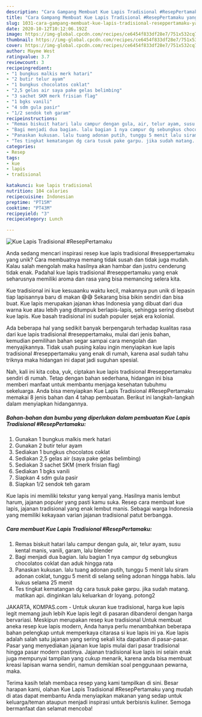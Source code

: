 ```yaml
---
description: "Cara Gampang Membuat Kue Lapis Tradisional #ResepPertamaku yang Enak"
title: "Cara Gampang Membuat Kue Lapis Tradisional #ResepPertamaku yang Enak"
slug: 1031-cara-gampang-membuat-kue-lapis-tradisional-reseppertamaku-yang-enak
date: 2020-10-12T10:12:06.192Z
image: https://img-global.cpcdn.com/recipes/ce6454f833df28e7/751x532cq70/kue-lapis-tradisional-reseppertamaku-foto-resep-utama.jpg
thumbnail: https://img-global.cpcdn.com/recipes/ce6454f833df28e7/751x532cq70/kue-lapis-tradisional-reseppertamaku-foto-resep-utama.jpg
cover: https://img-global.cpcdn.com/recipes/ce6454f833df28e7/751x532cq70/kue-lapis-tradisional-reseppertamaku-foto-resep-utama.jpg
author: Mayme West
ratingvalue: 3.7
reviewcount: 3
recipeingredient:
- "1 bungkus malkis merk hatari"
- "2 butir telur ayam"
- "1 bungkus chocolatos coklat"
- "2,5 gelas air saya pake gelas belimbing"
- "3 sachet SKM merk frisian flag"
- "1 bgks vanili"
- "4 sdm gula pasir"
- "1/2 sendok teh garam"
recipeinstructions:
- "Remas biskuit hatari lalu campur dengan gula, air, telur ayam, susu kental manis, vanili, garam, lalu blender"
- "Bagi menjadi dua bagian. lalu bagian 1 nya campur dg sebungkus chocolatos coklat dan aduk hingga rata"
- "Panaskan kukusan. lalu tuang adonan putih, tunggu 5 menit lalu siram adonan coklat, tunggu 5 menit di selang seling adonan hingga habis. lalu kukus selama 25 menit"
- "Tes tingkat kematangan dg cara tusuk pake garpu. jika sudah matang. matikan api. dinginkan lalu keluarkan dr loyang. potong2"
categories:
- Resep
tags:
- kue
- lapis
- tradisional

katakunci: kue lapis tradisional 
nutrition: 104 calories
recipecuisine: Indonesian
preptime: "PT15M"
cooktime: "PT43M"
recipeyield: "3"
recipecategory: Lunch

---
```



![Kue Lapis Tradisional #ResepPertamaku](https://img-global.cpcdn.com/recipes/ce6454f833df28e7/751x532cq70/kue-lapis-tradisional-reseppertamaku-foto-resep-utama.jpg)

Anda sedang mencari inspirasi resep kue lapis tradisional #reseppertamaku yang unik? Cara membuatnya memang tidak susah dan tidak juga mudah. Kalau salah mengolah maka hasilnya akan hambar dan justru cenderung tidak enak. Padahal kue lapis tradisional #reseppertamaku yang enak seharusnya memiliki aroma dan rasa yang bisa memancing selera kita.

Kue tradisional ini kue kesuaanku waktu kecil, makannya pun unik di lepasin tiap lapisannya baru di makan 😅😅 Sekarang bisa bikin sendiri dan bisa buat. Kue lapis merupakan jajanan khas Indonesia yang dibuat dari dua warna kue atau lebih yang ditumpuk berlapis-lapis, sehingga sering disebut kue lapis. Kue basah tradisional ini sudah populer sejak era kolonial.

Ada beberapa hal yang sedikit banyak berpengaruh terhadap kualitas rasa dari kue lapis tradisional #reseppertamaku, mulai dari jenis bahan, kemudian pemilihan bahan segar sampai cara mengolah dan menyajikannya. Tidak usah pusing kalau ingin menyiapkan kue lapis tradisional #reseppertamaku yang enak di rumah, karena asal sudah tahu triknya maka hidangan ini dapat jadi suguhan spesial.


Nah, kali ini kita coba, yuk, ciptakan kue lapis tradisional #reseppertamaku sendiri di rumah. Tetap dengan bahan sederhana, hidangan ini bisa memberi manfaat untuk membantu menjaga kesehatan tubuhmu sekeluarga. Anda bisa menyiapkan Kue Lapis Tradisional #ResepPertamaku memakai 8 jenis bahan dan 4 tahap pembuatan. Berikut ini langkah-langkah dalam menyiapkan hidangannya.

<!--inarticleads1-->

##### Bahan-bahan dan bumbu yang diperlukan dalam pembuatan Kue Lapis Tradisional #ResepPertamaku:

1. Gunakan 1 bungkus malkis merk hatari
1. Gunakan 2 butir telur ayam
1. Sediakan 1 bungkus chocolatos coklat
1. Sediakan 2,5 gelas air (saya pake gelas belimbing)
1. Sediakan 3 sachet SKM (merk frisian flag)
1. Sediakan 1 bgks vanili
1. Siapkan 4 sdm gula pasir
1. Siapkan 1/2 sendok teh garam


Kue lapis ini memiliki tekstur yang kenyal yang. Hasilnya manis lembut harum, jajanan populer yang pasti kamu suka. Resep cara membuat kue lapis, jajanan tradisional yang enak lembut manis. Sebagai warga Indonesia yang memiliki kekayaan varian jajanan tradisional patut berbangga. 

<!--inarticleads2-->

##### Cara membuat Kue Lapis Tradisional #ResepPertamaku:

1. Remas biskuit hatari lalu campur dengan gula, air, telur ayam, susu kental manis, vanili, garam, lalu blender
1. Bagi menjadi dua bagian. lalu bagian 1 nya campur dg sebungkus chocolatos coklat dan aduk hingga rata
1. Panaskan kukusan. lalu tuang adonan putih, tunggu 5 menit lalu siram adonan coklat, tunggu 5 menit di selang seling adonan hingga habis. lalu kukus selama 25 menit
1. Tes tingkat kematangan dg cara tusuk pake garpu. jika sudah matang. matikan api. dinginkan lalu keluarkan dr loyang. potong2


JAKARTA, KOMPAS.com - Untuk ukuran kue tradisional, harga kue lapis legit memang jauh lebih Kue lapis legit di pasaran dibanderol dengan harga bervariasi. Meskipun merupakan resep kue tradisional Untuk membuat aneka resep kue lapis modern, Anda hanya perlu menambahkan beberapa bahan pelengkap untuk memperkaya citarasa si kue lapis ini ya. Kue lapis adalah salah satu jajanan yang sering sekali kita dapatkan di pasar-pasar. Pasar yang menyediakan jajanan kue lapis mulai dari pasar tradisional hingga pasar modern pastinya. Jajanan tradisional kue lapis ini selain enak juga mempunyai tampilan yang cukup menarik, karena anda bisa membuat kreasi lapisan warna sendiri, namun demikian soal penggunaan pewarna, maka. 

Terima kasih telah membaca resep yang kami tampilkan di sini. Besar harapan kami, olahan Kue Lapis Tradisional #ResepPertamaku yang mudah di atas dapat membantu Anda menyiapkan makanan yang sedap untuk keluarga/teman ataupun menjadi inspirasi untuk berbisnis kuliner. Semoga bermanfaat dan selamat mencoba!
